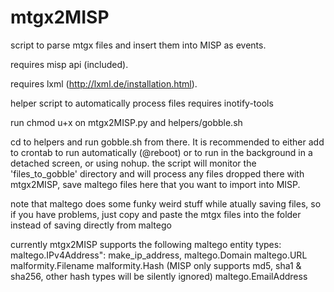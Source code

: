 mtgx2MISP
=========

script to parse mtgx files and insert them into MISP as events.

requires misp api (included).

requires lxml (http://lxml.de/installation.html).

helper script to automatically process files requires inotify-tools

run chmod u+x on mtgx2MISP.py and helpers/gobble.sh

cd to helpers and run gobble.sh from there. It is recommended to either add to crontab to run automatically (@reboot) or to run in the background in a detached screen, or using nohup.
the script will monitor the 'files_to_gobble' directory and will process any files dropped there with mtgx2MISP, save maltego files here that you want to import into MISP.

note that maltego does some funky weird stuff while atually saving files, so if you have problems, just copy and paste the mtgx files into the folder instead of saving directly from maltego

currently mtgx2MISP supports the following maltego entity types:
maltego.IPv4Address": make_ip_address,
    maltego.Domain
    maltego.URL
    malformity.Filename
    malformity.Hash (MISP only supports md5, sha1 & sha256, other hash types will be silently ignored)
    maltego.EmailAddress